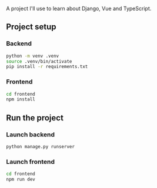 A project I'll use to learn about Django, Vue and TypeScript.

## Project setup
### Backend
```bash
python -m venv .venv
source .venv/bin/activate
pip install -r requirements.txt
```

### Frontend
```bash
cd frontend
npm install
```

## Run the project
### Launch backend
```bash
python manage.py runserver
```
### Launch frontend
```bash
cd frontend
npm run dev
```
